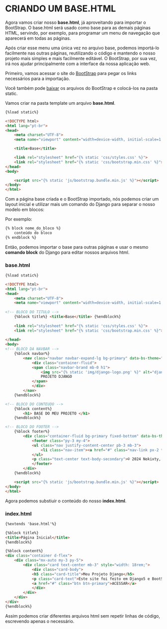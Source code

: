 # CRIANDO UM BASE.HTML
Agora vamos criar nosso **base.html**, já aproveitando para importar o BootStrap. O base.html será usado como base para as demais páginas HTML, servindo, por exemplo, para programar um menu de navegação que aparecerá em todas as páginas. 

Após criar esse menu uma única vez no arquivo base, podemos importá-lo facilmente nas outras páginas, reutilizando o código e mantendo o nosso projeto mais simples e mais facilmente editável. O BootStrap, por sua vez, irá nos ajudar principalmente com a interface da nossa aplicação web.

Primeiro, vamos acessar o site do [BootStrap](https://getbootstrap.com/docs/5.3/getting-started/introduction/) para pegar os links necessários para a importação.

Você também pode [baixar](https://getbootstrap.com/docs/5.3/getting-started/download/) os arquivos do BootStrap e colocá-los na pasta static. 


Vamos criar na pasta template um arquivo **base.html**.

```html
{%load static%}

<!DOCTYPE html>
<html lang="pt-br">
<head>
    <meta charset="UTF-8">
    <meta name="viewport" content="width=device-width, initial-scale=1.0">

    <title>Base</title>

    <link rel="stylesheet" href="{% static 'css/styles.css' %}">
    <link rel="stylesheet" href="{% static 'css/bootstrap.min.css' %}">
</head>
<body>

    <script src="{% static 'js/bootstrap.bundle.min.js' %}"></script>
</body>
</html>
```

Com a página base criada e o BootStrap importado, nós podemos criar um layout inicial e utilizar mais um comando do Django para separar o nosso modelo em blocos:

Por exemplo:
```html
{% block nome_do_bloco %}
	conteúdo do bloco
{% endblock %}
```
Então, podemos importar o base para outras páginas e usar o mesmo **comando block** do Django para editar nossos arquivos html. 

### base.html
```html
{%load static%}

<!DOCTYPE html>
<html lang="pt-br">
<head>
    <meta charset="UTF-8">
    <meta name="viewport" content="width=device-width, initial-scale=1.0">
    
<!-- BLOCO DO TITULO -->
    {%block title%} <title>Base</title> {%endblock%}
    
    <link rel="stylesheet" href="{% static 'css/styles.css' %}">
    <link rel="stylesheet" href="{% static 'css/bootstrap.min.css' %}">
    
</head>
<body>
<!-- BLOCO DA NAVBAR -->
    {%block navbar%}
        <nav class="navbar navbar-expand-lg bg-primary" data-bs-theme="dark">
            <div class="container-fluid">
            <span class="navbar-brand mb-0 h1">
                <img src="{% static 'img/django-logo.png' %}" alt="django-logo" style="width: 5%;">
                PROJETO DJANGO
            </span>
            </div>
        </nav>
    {%endblock%}

<!-- BLOCO DO CONTEUDO -->
    {%block content%}
        <h1> BASE DO MEU PROJETO </h1>
    {%endblock%}

<!-- BLOCO DO FOOTER -->
    {%block footer%}
        <div class="container-fluid bg-primary fixed-bottom" data-bs-theme="dark">
            <footer class="py-3 my-4">
            <ul class="nav justify-content-center pb-3 mb-3">
                <li class="nav-item"><a href="#" class="nav-link px-2 text-body-secondary">Sobre</a></li>
            </ul>
            <p class="text-center text-body-secondary">© 2024 Nokixty, Inc</p>
            </footer>
        </div>
    {%endblock%}

    <script src="{% static 'js/bootstrap.bundle.min.js' %}"></script>
</body>
</html>
```

Agora podemos substiuir o conteúdo do nosso **index.html**.

### index.html
```html
{%extends 'base.html'%}

{%block title%}
<title>Página Inicial</title>
{%endblock%}

{%block content%}
<div class="container d-flex">
    <div class="mx-auto my-3 py-5">
        <div class="card text-center mb-3" style="width: 18rem;">
            <div class="card-body">
            <h5 class="card-title">Meu Projeto Django</h5>
            <p class="card-text">Este site foi feito em Django5 e BootStrap.</p>
            <a href="#" class="btn btn-primary">ACESSAR</a>
            </div>
        </div>
    </div>
</div>
{%endblock%}
```
Assim podemos criar diferentes arquivos html sem repetir linhas de código, escrevendo apenas o necessário.